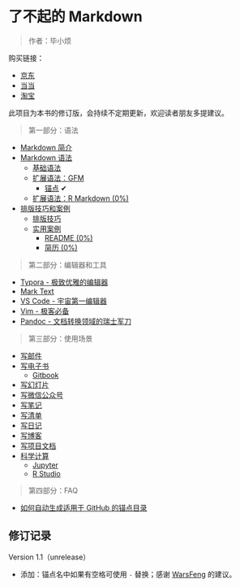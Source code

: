 # 了不起的 Markdown

> 作者：毕小烦

购买链接：

- [京东](https://item.jd.com/12669274.html?extension_id=eyJhZCI6IiIsImNoIjoiIiwic2hvcCI6IiIsInNrdSI6IiIsInRzIjoiIiwidW5pcWlkIjoie1wiY2xpY2tfaWRcIjpcImYyODE1MjZmLTNiZDMtNDMxYy04YmYyLTIzOGM1MDRmYWU0MVwiLFwicG9zX2lkXCI6XCIxNTBcIixcInNpZFwiOlwiN2ZiOGMyZTMtYTliYS00Y2RjLThiYjUtZjRhOGM1YTRhODQzXCIsXCJza3VfaWRcIjpcIjEyNjY5Mjc0XCJ9In0=&jd_pop=f281526f-3bd3-431c-8bf2-238c504fae41&abt=3)
- [当当](http://product.dangdang.com/27912444.html)
- [淘宝](https://detail.tmall.com/item.htm?spm=a230r.1.14.1.357e48e3fBGTdI&id=600157475560&ns=1&abbucket=6)

此项目为本书的修订版，会持续不定期更新，欢迎读者朋友多提建议。

> 第一部分：语法

- [Markdown 简介](#)
- [Markdown 语法]()
  - [基础语法]()
  - [扩展语法：GFM](docs/01/gfm/gfm.md)
    - [锚点](docs/01/gfm/gfm.md#锚点) ✔︎
  - [扩展语法：R Markdown (0%)]()
- [排版技巧和案例]()
  - [排版技巧]()
  - [实用案例]()
    - [README (0%)]()
    - [简历 (0%)]()

> 第二部分：编辑器和工具

- [Typora - 极致优雅的编辑器]()
- [Mark Text]()
- [VS Code - 宇宙第一编辑器]()
- [Vim - 极客必备]()
- [Pandoc - 文档转换领域的瑞士军刀]()

> 第三部分：使用场景

- [写邮件]()
- [写电子书]()
  - [Gitbook]()
- [写幻灯片]()
- [写微信公众号]()
- [写笔记]()
- [写清单]()
- [写日记]()
- [写博客]()
- [写项目文档]()
- [科学计算]()
  - [Jupyter]()
  - [R Studio]()

> 第四部分：FAQ

- [如何自动生成适用于 GitHub 的锚点目录]()

## 修订记录

Version 1.1（unrelease）

- 添加：锚点名中如果有空格可使用 `-` 替换；感谢 [WarsFeng](https://github.com/bxiaopeng/thegreatmarkdown/issues/2) 的建议。
